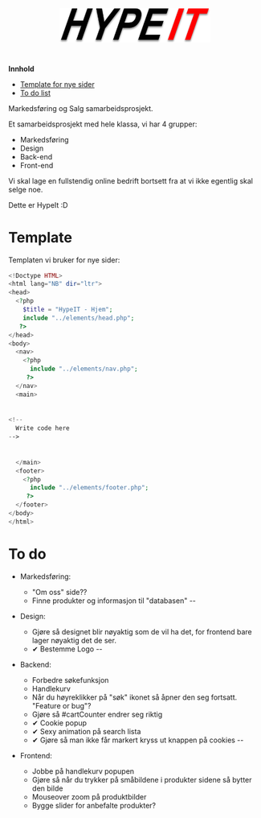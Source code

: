 <p align="center">
  <a href="http://klasserom.net/204/elev20416/Prosjekter/HypeIT/">
    <img src="images/Logo.png" width="300px">
  </a>
  <h1 align="center"></h1>
</p>


**Innhold**
<!--ts-->
<!--
   - [Om HypeIt](#hypeit)
-->
   - [Template for nye sider](#template)
   - [To do list](#to-do)
<!--te-->
Markedsføring og Salg samarbeidsprosjekt.


Et samarbeidsprosjekt med hele klassa, vi har 4 grupper:
 - Markedsføring
 - Design
 - Back-end
 - Front-end

Vi skal lage en fullstendig online bedrift bortsett fra at vi ikke egentlig skal selge noe.

Dette er HypeIt :D


# Template

Templaten vi bruker for nye sider:
```php
<!Doctype HTML>
<html lang="NB" dir="ltr">
<head>
  <?php
    $title = "HypeIT - Hjem";
    include "../elements/head.php";
   ?>
</head>
<body>
  <nav>
    <?php
      include "../elements/nav.php";
     ?>
  </nav>
  <main>


<!--
  Write code here
-->


  </main>
  <footer>
    <?php
      include "../elements/footer.php";
     ?>
  </footer>
</body>
</html>

```

# To do

 - Markedsføring:
   - "Om oss" side??
   - Finne produkter og informasjon til "databasen"
--

 - Design:
   - Gjøre så designet blir nøyaktig som de vil ha det, for frontend bare lager nøyaktig det de ser.
   - &#10004; Bestemme Logo
--

 - Backend:
   - Forbedre søkefunksjon
   - Handlekurv
   - Når du høyreklikker på "søk" ikonet så åpner den seg fortsatt. "Feature or bug"?
   - Gjøre så #cartCounter endrer seg riktig
   - &#10004; Cookie popup
   - &#10004; Sexy animation på search lista
   - &#10004; Gjøre så man ikke får markert kryss ut knappen på cookies
--

 - Frontend:
   - Jobbe på handlekurv popupen
   - Gjøre så når du trykker på småbildene i produkter sidene så bytter den bilde
   - Mouseover zoom på produktbilder
   - Bygge slider for anbefalte produkter?

